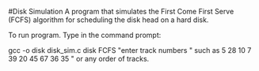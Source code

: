 #Disk Simulation
A program that simulates the First Come First Serve (FCFS) algorithm for scheduling the disk head on a hard disk.

To run program.
Type in the command prompt:        

gcc -o disk disk_sim.c
disk FCFS
"enter track numbers " such as 5 28 10 7 39 20 45 67 36 35 " or any order of tracks.


